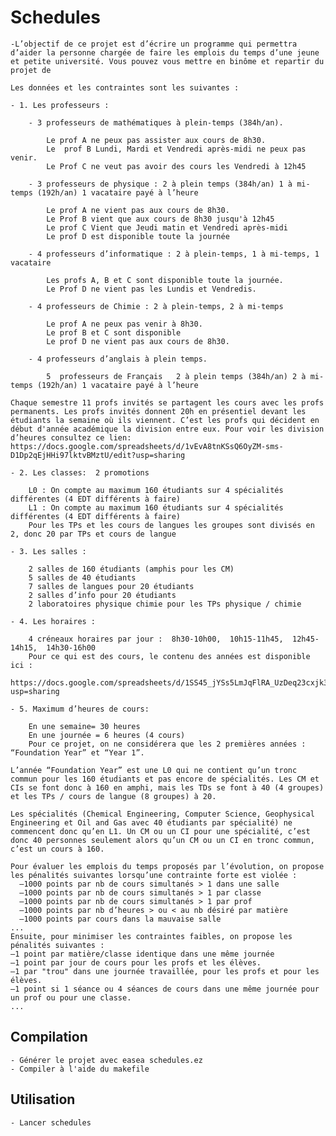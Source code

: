 Schedules
==

	-L’objectif de ce projet est d’écrire un programme qui permettra d’aider la personne chargée de faire les emplois du temps d’une jeune et petite université. Vous pouvez vous mettre en binôme et repartir du projet de 

	Les données et les contraintes sont les suivantes :

	- 1. Les professeurs :

		- 3 professeurs de mathématiques à plein-temps (384h/an).

			Le prof A ne peux pas assister aux cours de 8h30.
			Le  prof B Lundi, Mardi et Vendredi après-midi ne peux pas venir. 
			Le Prof C ne veut pas avoir des cours les Vendredi à 12h45
			
		- 3 professeurs de physique : 2 à plein temps (384h/an) 1 à mi-temps (192h/an) 1 vacataire payé à l’heure

			Le prof A ne vient pas aux cours de 8h30.
			Le Prof B vient que aux cours de 8h30 jusqu'à 12h45
			Le prof C Vient que Jeudi matin et Vendredi après-midi
			Le prof D est disponible toute la journée

		- 4 professeurs d’informatique : 2 à plein-temps, 1 à mi-temps, 1 vacataire

			Les profs A, B et C sont disponible toute la journée.
			Le Prof D ne vient pas les Lundis et Vendredis.
			
		- 4 professeurs de Chimie : 2 à plein-temps, 2 à mi-temps

			Le prof A ne peux pas venir à 8h30.
			Le prof B et C sont disponible 
			Le prof D ne vient pas aux cours de 8h30.
			
		- 4 professeurs d’anglais à plein temps.
		
	        5  professeurs de Français   2 à plein temps (384h/an) 2 à mi-temps (192h/an) 1 vacataire payé à l’heure
			  
	Chaque semestre 11 profs invités se partagent les cours avec les profs permanents. Les profs invités donnent 20h en présentiel devant les étudiants la semaine où ils viennent. C’est les profs qui décident en début d'année académique la division entre eux. Pour voir les division d’heures consultez ce lien:
	https://docs.google.com/spreadsheets/d/1vEvA8tnKSsQ6OyZM-sms-D1Dp2qEjHHi97lktvBMztU/edit?usp=sharing 

	- 2. Les classes:  2 promotions

		L0 : On compte au maximum 160 étudiants sur 4 spécialités différentes (4 EDT différents à faire)
		L1 : On compte au maximum 160 étudiants sur 4 spécialités différentes (4 EDT différents à faire)
		Pour les TPs et les cours de langues les groupes sont divisés en 2, donc 20 par TPs et cours de langue
		
	- 3. Les salles :

		2 salles de 160 étudiants (amphis pour les CM)
		5 salles de 40 étudiants
		7 salles de langues pour 20 étudiants
		2 salles d’info pour 20 étudiants
		2 laboratoires physique chimie pour les TPs physique / chimie
		
	- 4. Les horaires :

		4 créneaux horaires par jour :  8h30-10h00,  10h15-11h45,  12h45-14h15,  14h30-16h00
		Pour ce qui est des cours, le contenu des années est disponible ici :
		https://docs.google.com/spreadsheets/d/1SS45_jYSs5LmJqFlRA_UzDeq23cxjk3k7D_33NED5ks/edit?usp=sharing

	- 5. Maximum d’heures de cours:

		En une semaine= 30 heures
		En une journée = 6 heures (4 cours)
		Pour ce projet, on ne considérera que les 2 premières années : “Foundation Year” et “Year 1”.

	L’année “Foundation Year” est une L0 qui ne contient qu’un tronc commun pour les 160 étudiants et pas encore de spécialités. Les CM et CIs se font donc à 160 en amphi, mais les TDs se font à 40 (4 groupes) et les TPs / cours de langue (8 groupes) à 20. 

	Les spécialités (Chemical Engineering, Computer Science, Geophysical Engineering et Oil and Gas avec 40 étudiants par spécialité) ne commencent donc qu’en L1. Un CM ou un CI pour une spécialité, c’est donc 40 personnes seulement alors qu’un CM ou un CI en tronc commun, c’est un cours à 160.

	Pour évaluer les emplois du temps proposés par l’évolution, on propose les pénalités suivantes lorsqu’une contrainte forte est violée :
	  –1000 points par nb de cours simultanés > 1 dans une salle
	  –1000 points par nb de cours simultanés > 1 par classe
	  –1000 points par nb de cours simultanés > 1 par prof
	  –1000 points par nb d’heures > ou < au nb désiré par matière
	  –1000 points par cours dans la mauvaise salle
	...
	Ensuite, pour minimiser les contraintes faibles, on propose les pénalités suivantes :
	–1 point par matière/classe identique dans une même journée
	–1 point par jour de cours pour les profs et les élèves.
	–1 par "trou" dans une journée travaillée, pour les profs et pour les élèves.
	–1 point si 1 séance ou 4 séances de cours dans une même journée pour un prof ou pour une classe.
	...

Compilation
-

	- Générer le projet avec easea schedules.ez
	- Compiler à l'aide du makefile

Utilisation
-

	- Lancer schedules